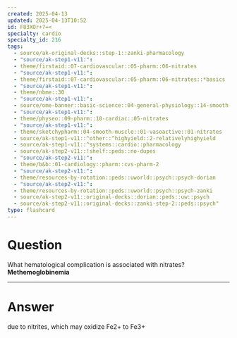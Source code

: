 ```yaml
---
created: 2025-04-13
updated: 2025-04-13T10:52
id: F83XOr+?=<
specialty: cardio
specialty_id: 216
tags:
  - source/ak-original-decks::step-1::zanki-pharmacology
  - "source/ak-step1-v11:": 
  - theme/firstaid::07-cardiovascular::05-pharm::06-nitrates
  - "source/ak-step1-v11:": 
  - theme/firstaid::07-cardiovascular::05-pharm::06-nitrates::*basics
  - "source/ak-step1-v11:": 
  - theme/nbme::30
  - "source/ak-step1-v11:": 
  - source/ome-banner::basic-science::04-general-physiology::14-smooth-muscle
  - "source/ak-step1-v11:": 
  - theme/physeo::09-pharm::10-cardiac::05-nitrates
  - "source/ak-step1-v11:": 
  - theme/sketchypharm::04-smooth-muscle::01-vasoactive::01-nitrates
  - source/ak-step1-v11::^other::^highyield::2-relativelyhighyield
  - source/ak-step1-v11::^systems::cardio::pharmacology
  - source/ak-step2-v11::!shelf::peds::no-dupes
  - "source/ak-step2-v11:": 
  - theme/b&b::01-cardiology::pharm::cvs-pharm-2
  - "source/ak-step2-v11:": 
  - theme/resources-by-rotation::peds::uworld::psych::psych-dorian
  - "source/ak-step2-v11:": 
  - theme/resources-by-rotation::peds::uworld::psych::psych-zanki
  - source/ak-step2-v11::original-decks::dorian::peds::uw::psych
  - source/ak-step2-v11::original-decks::zanki-step-2::peds::psych"
type: flashcard
---
```


# Question
What hematological complication is associated with nitrates?    **Methemoglobinemia**

---

# Answer
due to nitrites, which may oxidize Fe2+ to Fe3+